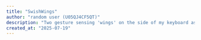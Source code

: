 ```yaml
---
title: "SwishWings"
author: "random user (U05QJ4CF5QT)"
description: "Two gesture sensing 'wings' on the side of my keyboard as additional HID inputs controlled by swishing your hands around."
created_at: "2025-07-19"
---
```

